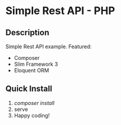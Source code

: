 # Simple Rest API - PHP

## Description

Simple Rest API example. Featured:

* Composer
* Slim Framework 3
* Eloquent ORM

## Quick Install

1. _composer install_
2. serve
3. Happy coding!
